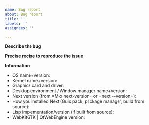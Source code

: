 ```yaml
---
name: Bug report
about: Bug report
title: ''
labels: ''
assignees: ''

---
```


**Describe the bug**

**Precise recipe to reproduce the issue**

**Information**
- OS name+version:
- Kernel name+version:
- Graphics card and driver:
- Desktop environment / Window manager name+version:
- Next version (from =M-x next-version= or =next --version=):
- How you installed Next (Guix pack, package manager, build from source):
- Lisp implementation/version (if built from source):
- WebKitGTK | QtWebEngine version:
